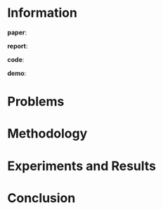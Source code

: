 # Information

**paper**:

**report**:

**code**: 

**demo**:

# Problems



# Methodology



# Experiments and Results



# Conclusion


